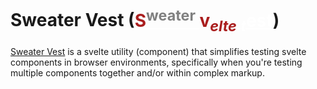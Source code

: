# Sweater Vest (<ins style="color:white"><span style="color:#aa1e1e"><span>**S**</span><sup style="color:grey">weater</sup> <span style="color:#aa1e1e">**v**</span><sub style="color:#aa1e1e">_elte_</sub></span> <sub style="">_t_</sub><span style="text-">est</span></ins>)

[Sweater Vest](https://www.npmjs.com/package/sweater-vest) is a svelte utility (component) that simplifies testing svelte components in browser environments, specifically when you're testing multiple components together and/or within complex markup.

[](./src/routes/docs/anatomy/README.md)

[](./src/routes/docs/config/README.md)
